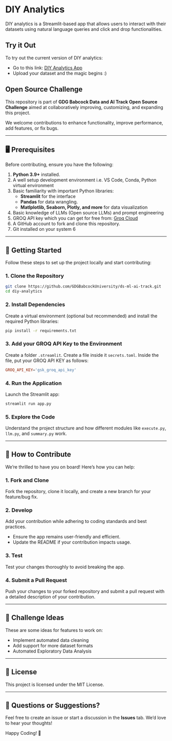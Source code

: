 # DIY Analytics

DIY analytics is a Streamlit-based app that allows users to interact with their datasets using natural language queries and click and drop functionalities. 

## Try it Out
To try out the current version of DIY analytics: 
- Go to this link: [DIY Analytics App](https://diy-analytics.streamlit.app/)
- Upload your dataset and the magic begins :)

## Open Source Challenge

This repository is part of **GDG Babcock Data and AI Track Open Source Challenge** aimed at collaboratively improving, customizing, and expanding this project.

We welcome contributions to enhance functionality, improve performance, add features, or fix bugs. 

---

## 🖥️ **Prerequisites**  
Before contributing, ensure you have the following:  
1. **Python 3.9+** installed.
2. A well setup development environment i.e. VS Code, Conda, Python virtual environment
3. Basic familiarity with important Python libraries:
    - **Streamlit** for the interface
    - **Pandas** for data wrangling.
    - **Matlplotlib, Seaborn, Plotly, and more** for data visualization
4. Basic knowledge of LLMs (Open source LLMs) and prompt engineering
5. GROQ API key which you can get for free from: [Groq Cloud](https://console.groq.com/keys)
6. A GitHub account to fork and clone this repository.
7. Git installed on your system   6
---

## 🚀 **Getting Started**  
Follow these steps to set up the project locally and start contributing:  

### 1. **Clone the Repository**  
```bash
git clone https://github.com/GDGBabcockUniversity/ds-ml-ai-track.git
cd diy-analytics
```

### 2. **Install Dependencies**  
Create a virtual environment (optional but recommended) and install the required Python libraries:  
```bash
pip install -r requirements.txt
```
### 3. **Add your GROQ API Key to the Environment**
Create a folder `.streamlit`. Create a file inside it `secrets.toml`. Inside the file, put your GROQ API KEY as follows:
```secrets.toml
GROQ_API_KEY='gsk_groq_api_key'
```


### 4. **Run the Application**  
Launch the Streamlit app:  
```bash
streamlit run app.py
```

### 5. **Explore the Code**  
Understand the project structure and how different modules like `execute.py`, `llm.py`, and `summary.py` work.

---

## 🤝 **How to Contribute**  
We’re thrilled to have you on board! Here’s how you can help:  

### 1. Fork and Clone  
Fork the repository, clone it locally, and create a new branch for your feature/bug fix.  

### 2. Develop  
Add your contribution while adhering to coding standards and best practices.  
- Ensure the app remains user-friendly and efficient.  
- Update the README if your contribution impacts usage.

### 3. Test  
Test your changes thoroughly to avoid breaking the app.  

### 4. Submit a Pull Request  
Push your changes to your forked repository and submit a pull request with a detailed description of your contribution.  

---

## 🎯 **Challenge Ideas**  
These are some ideas for features to work on:   
- Implement automated data cleaning
- Add support for more dataset formats
- Automated Exploratory Data Analysis

---

## 📝 **License**  
This project is licensed under the MIT License.  

---

## 💬 **Questions or Suggestions?**  
Feel free to create an issue or start a discussion in the **Issues** tab. We’d love to hear your thoughts!  

Happy Coding! 🎉 
